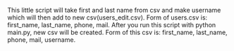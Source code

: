 This little script will take first and last name from csv and make username which will then add to new csv(users_edit.csv).
Form of users.csv is: first_name, last_name, phone, mail.
After you run this script with python main.py, new csv will be created.
Form of this csv is: first_name, last_name, phone, mail, username.
